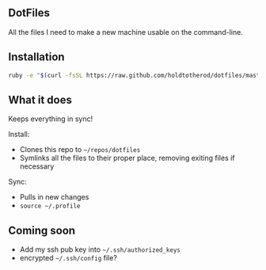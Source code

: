 DotFiles
--------

All the files I need to make a new machine usable on the command-line.

## Installation

```bash
ruby -e "$(curl -fsSL https://raw.github.com/holdtotherod/dotfiles/master/dotfiles.rb)"
```

## What it does

Keeps everything in sync!

Install:
- Clones this repo to `~/repos/dotfiles`
- Symlinks all the files to their proper place, removing exiting files if necessary

Sync:
- Pulls in new changes
- `source ~/.profile`

## Coming soon
- Add my ssh pub key into `~/.ssh/authorized_keys`
- encrypted `~/.ssh/config` file?

 
